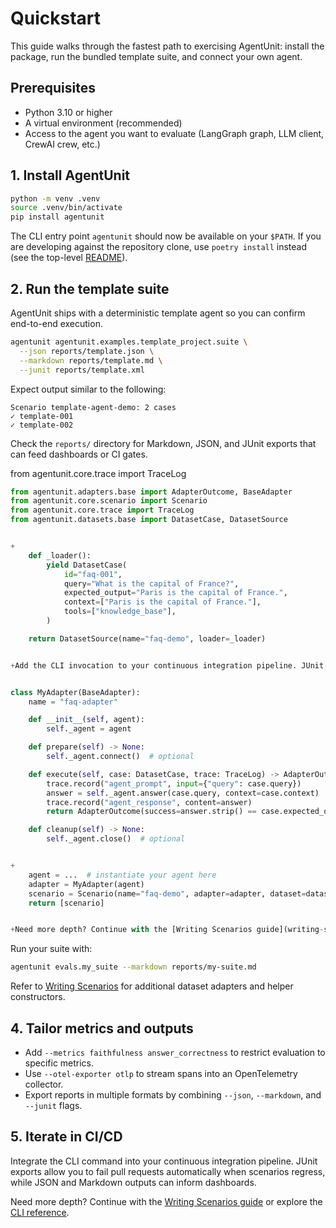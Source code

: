 # Quickstart

This guide walks through the fastest path to exercising AgentUnit: install the package, run the bundled template suite, and connect your own agent.

## Prerequisites

- Python 3.10 or higher
- A virtual environment (recommended)
- Access to the agent you want to evaluate (LangGraph graph, LLM client, CrewAI crew, etc.)

## 1. Install AgentUnit

```bash
python -m venv .venv
source .venv/bin/activate
pip install agentunit
```

The CLI entry point `agentunit` should now be available on your `$PATH`. If you are developing against the repository clone, use `poetry install` instead (see the top-level [README](../README.md#installation)).

## 2. Run the template suite

AgentUnit ships with a deterministic template agent so you can confirm end-to-end execution.

```bash
agentunit agentunit.examples.template_project.suite \
  --json reports/template.json \
  --markdown reports/template.md \
  --junit reports/template.xml
```

Expect output similar to the following:

```
Scenario template-agent-demo: 2 cases
✓ template-001
✓ template-002
```

Check the `reports/` directory for Markdown, JSON, and JUnit exports that can feed dashboards or CI gates.

from agentunit.core.trace import TraceLog

```python
from agentunit.adapters.base import AdapterOutcome, BaseAdapter
from agentunit.core.scenario import Scenario
from agentunit.core.trace import TraceLog
from agentunit.datasets.base import DatasetCase, DatasetSource


+
    def _loader():
        yield DatasetCase(
            id="faq-001",
            query="What is the capital of France?",
            expected_output="Paris is the capital of France.",
            context=["Paris is the capital of France."],
            tools=["knowledge_base"],
        )

    return DatasetSource(name="faq-demo", loader=_loader)


+Add the CLI invocation to your continuous integration pipeline. JUnit exports let you fail PRs automatically when scenarios regress. Markdown or JSON can power dashboards for stakeholders.


class MyAdapter(BaseAdapter):
    name = "faq-adapter"

    def __init__(self, agent):
        self._agent = agent

    def prepare(self) -> None:
        self._agent.connect()  # optional

    def execute(self, case: DatasetCase, trace: TraceLog) -> AdapterOutcome:
        trace.record("agent_prompt", input={"query": case.query})
        answer = self._agent.answer(case.query, context=case.context)
        trace.record("agent_response", content=answer)
        return AdapterOutcome(success=answer.strip() == case.expected_output.strip(), output=answer)

    def cleanup(self) -> None:
        self._agent.close()  # optional


+
    agent = ...  # instantiate your agent here
    adapter = MyAdapter(agent)
    scenario = Scenario(name="faq-demo", adapter=adapter, dataset=dataset)
    return [scenario]


+Need more depth? Continue with the [Writing Scenarios guide](writing-scenarios.md).
```

Run your suite with:

```bash
agentunit evals.my_suite --markdown reports/my-suite.md
```

Refer to [Writing Scenarios](writing-scenarios.md) for additional dataset adapters and helper constructors.

## 4. Tailor metrics and outputs

- Add `--metrics faithfulness answer_correctness` to restrict evaluation to specific metrics.
- Use `--otel-exporter otlp` to stream spans into an OpenTelemetry collector.
- Export reports in multiple formats by combining `--json`, `--markdown`, and `--junit` flags.

## 5. Iterate in CI/CD

Integrate the CLI command into your continuous integration pipeline. JUnit exports allow you to fail pull requests automatically when scenarios regress, while JSON and Markdown outputs can inform dashboards.

Need more depth? Continue with the [Writing Scenarios guide](writing-scenarios.md) or explore the [CLI reference](cli.md).
